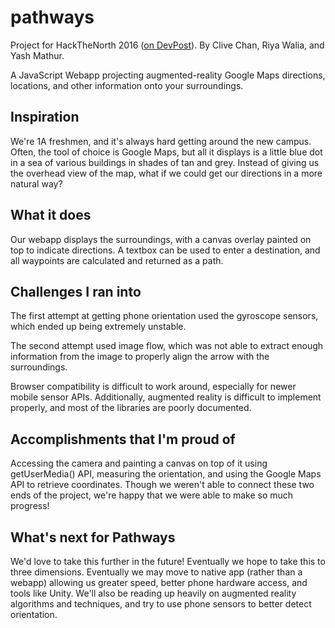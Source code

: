 # pathways
Project for HackTheNorth 2016 ([on DevPost](http://devpost.com/software/pathways-ifbzkd)). By Clive Chan, Riya Walia, and Yash Mathur.

A JavaScript Webapp projecting augmented-reality Google Maps directions, locations, and other information onto your surroundings.

## Inspiration
We're 1A freshmen, and it's always hard getting around the new campus. Often, the tool of choice is Google Maps, but all it displays is a little blue dot in a sea of various buildings in shades of tan and grey. Instead of giving us the overhead view of the map, what if we could get our directions in a more natural way?

## What it does
Our webapp displays the surroundings, with a canvas overlay painted on top to indicate directions. A textbox can be used to enter a destination, and all waypoints are calculated and returned as a path.

## Challenges I ran into
The first attempt at getting phone orientation used the gyroscope sensors, which ended up being extremely unstable.

The second attempt used image flow, which was not able to extract enough information from the image to properly align the arrow with the surroundings.

Browser compatibility is difficult to work around, especially for newer mobile sensor APIs. Additionally, augmented reality is difficult to implement properly, and most of the libraries are poorly documented.

## Accomplishments that I'm proud of
Accessing the camera and painting a canvas on top of it using getUserMedia() API, measuring the orientation, and using the Google Maps API to retrieve coordinates. Though we weren't able to connect these two ends of the project, we're happy that we were able to make so much progress!

## What's next for Pathways
We'd love to take this further in the future! Eventually we hope to take this to three dimensions. Eventually we may move to native app (rather than a webapp) allowing us greater speed, better phone hardware access, and tools like Unity. We'll also be reading up heavily on augmented reality algorithms and techniques, and try to use phone sensors to better detect orientation.
